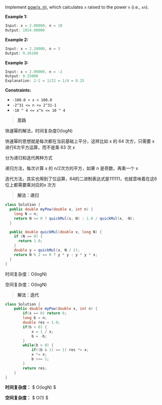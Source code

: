 Implement [pow(x, n)](http://www.cplusplus.com/reference/valarray/pow/), which calculates `x` raised to the power `n` (i.e., `xn`).

 

**Example 1:**

```java
Input: x = 2.00000, n = 10
Output: 1024.00000
```

**Example 2:**

```java
Input: x = 2.10000, n = 3
Output: 9.26100
```

**Example 3:**

```java
Input: x = 2.00000, n = -2
Output: 0.25000
Explanation: 2-2 = 1/22 = 1/4 = 0.25
```

 

**Constraints:**

- `-100.0 < x < 100.0`
- `-2^31 <= n <= 2^31-1`
- `-10 ^ 4 <= x^n <= 10 ^ 4`

> **思路**

快速幂的解法，时间复杂度O(logN)

快速幂的思想就是每次都在当前基础上平分，这样比如 x 的 64 次方，只需要 x 进行6次平方运算，而不是乘 63 次 x

分为递归和迭代两种方式

递归方法，每次计算 x 的 n/2次方的平方，如果 n 是奇数，再乘一个 x

迭代方法，其实也用到了位运算，64的二进制表达式是111111，也就意味着在这6位上都需要乘对应的x 次方

> **解法：递归**

```java
class Solution {
  public double myPow(double x, int n) {
    long N = n;
    return N >= 0 ? quickMul(x, N) : 1.0 / quickMul(x, -N);
  }

  public double quickMul(double x, long N) {
    if (N == 0) {
      return 1.0;
    }
    double y = quickMul(x, N / 2);
    return N % 2 == 0 ? y * y : y * y * x;
  }
}
```

时间复杂度：O(logN)

空间复杂度：O(logN)

> **解法：迭代**

```java
class Solution {
    public double myPow(double x, int n) {
        if(x == 0) return 0;
        long b = n;
        double res = 1.0;
        if(b < 0) {
            x = 1 / x;
            b = -b;
        }
        while(b > 0) {
            if((b & 1) == 1) res *= x;
            x *= x;
            b >>= 1;
        }
        return res;
    }
}

```

**时间复杂度：** $ O(logN) $

**空间复杂度：** $ O(1) $

